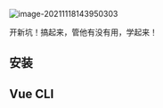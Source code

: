 ![image-20211118143950303](https://pic-1300286858.cos.ap-nanjing.myqcloud.com/uPic/2021-11/image-20211118143950303.png)

开新坑！搞起来，管他有没有用，学起来！

## 安装 



## Vue CLI

